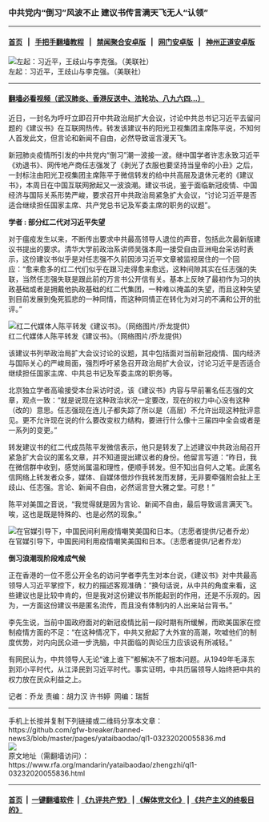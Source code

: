 ### 中共党内“倒习”风波不止  建议书传言满天飞无人“认领”
------------------------

#### [首页](https://github.com/gfw-breaker/banned-news3/blob/master/README.md) &nbsp;&nbsp;|&nbsp;&nbsp; [手把手翻墙教程](https://github.com/gfw-breaker/guides/wiki) &nbsp;&nbsp;|&nbsp;&nbsp; [禁闻聚合安卓版](https://github.com/gfw-breaker/bn-android) &nbsp;&nbsp;|&nbsp;&nbsp; [网门安卓版](https://github.com/oGate2/oGate) &nbsp;&nbsp;|&nbsp;&nbsp; [神州正道安卓版](https://github.com/SzzdOgate/update) 



<div id="headerimg">
 <img alt="左起：习近平，王歧山与李克强。（美联社）" src="https://www.rfa.org/mandarin/yataibaodao/zhengzhi/ql1-03232020055836.html/AP-172900126566.jpg/@@images/e5facfe2-980a-4e31-a0fe-63a63c6f50e9.jpeg" title="左起：习近平，王歧山与李克强。（美联社）"/>
 <div id="headerimgcontents">
  <div id="headerimgcaption">
   <span>
    左起：习近平，王歧山与李克强。（美联社）
   </span>
   <!-- zoomattribute -->
  </div>
  <!-- headerimgcaption -->
 </div>
 <!-- headerimagecontents -->
</div>

<hr/>


#### [翻墙必看视频（武汉肺炎、香港反送中、法轮功、八九六四...）](https://github.com/gfw-breaker/banned-news3/blob/master/pages/link3.md)

<div id="storytext">
 <div>
  <div class="slot_header">
  </div>
 </div>
 <p>
  近日，一封名为呼吁立即召开中共政治局扩大会议，讨论中共总书记习近平去留问题的《建议书》在互联网热传。转发该建议书的阳光卫视集团主席陈平说，不知何人首发此文，但言论和新闻不自由，必然导致谣言漫天飞。
 </p>
 <p>
  新冠肺炎疫情所引发的中共党内“倒习”潮一波接一波。继中国学者许志永致习近平《劝退书》、网传地产商任志强发了《剥光了衣服也要坚持当皇帝的小丑》之后，一封标注由阳光卫视集团主席陈平于微信转发的给中共高层及退休元老的《建议书》，本周日在中国互联网掀起又一波浪潮。建议书说，鉴于面临新冠疫情、中国经济与国际关系形势严峻，要求召开中共政治局紧急扩大会议，“讨论习近平是否适合继续担任国家主席、共产党总书记及军委主席的职务的议题”。
 </p>
 <p>
 </p>
 <p>
  <b>
  </b>
 </p>
 <p>
  <b>
  </b>
 </p>
 <p>
 </p>
 <p>
  <b>
   学者
  </b>
  <b>
   :
  </b>
  <b>
   部分红二代对习近平失望
  </b>
 </p>
 <p>
  对于瘟疫发生以来，不断传出要求中共最高领导人退位的声音，包括此次最新版建议书提出的要求。清华大学前政治系讲师吴强本周一接受自由亚洲电台采访时表示，这份建议书似乎是对任志强不久前因涉习近平文章被监视居住的一个回应：“愈来愈多的红二代们似乎在跟习走得愈来愈远，这种间隙其实在任志强的失联，当然任志强失联是跟此前的万言书公开信有关。基本上反映了最初作为习的执政基础或者是拥戴他执政基础的红二代集团，一种难以掩盖的失望，而且这种失望到目前发展到兔死狐悲的一种同情，而这种同情正在转化为对习的不满和公开的批评。”
 </p>
 <p>
 </p>
 <p>
  <div class="image-inline captioned" style="width:1500px;">
   <div style="width:1500px;">
    <img alt="红二代媒体人陈平转发《建议书》。（网络图片/乔龙提供）" src="https://www.rfa.org/mandarin/yataibaodao/zhengzhi/ql1-03232020055836.html/112.jpg" title="红二代媒体人陈平转发《建议书》。（网络图片/乔龙提供）"/>
   </div>
   <div class="image-caption">
    <span style="width:1500px;">
     红二代媒体人陈平转发《建议书》。（网络图片/乔龙提供）
    </span>
    <span class="copyright">
    </span>
   </div>
  </div>
 </p>
 <p>
  该建议书列举政治局扩大会议讨论的议题，其中包括面对当前新冠疫情、国内经济与国际关心的严峻局面，强烈呼吁紧急召开政治局扩大会议，讨论习近平是否适合继续担任国家主席、中共总书记及军委主席的职务等。
 </p>
 <p>
  北京独立学者高瑜接受本台采访时说，该《建议书》内容与早前署名任志强的文章，观点一致：“就是说现在这种政治状况一定要改，现在的权力中心没有这种（改的）意思。任志强现在连儿子都失踪了所以是（高层）不允许出现这种批评意见。更不允许现在说的什么要改变权力结构，要进行什么像十三届四中全会或者是一系列的变更。”
 </p>
 <p>
  转发建议书的红二代成员陈平发微信表示，他只是转发了上述建议中共政治局召开紧急扩大会议的匿名文章，并不知道提出建议者的身份。他留言写道：“昨日，我在微信群中收到，感觉尚属温和理性，便顺手转发。但不知出自何人之笔。此匿名信网络上转发者众多，媒体、自媒体借炒作我转发而发酵，无非要牵强附会扯上王歧山、任志强。言论、新闻不自由，必然谣言登大雅之堂。可悲！”
 </p>
 <p>
  陈平对美国之音说，“我觉得就是因为言论、新闻不自由，最后导致谣言满天飞。唉，这也是既是特殊的、也是必然的现象。”
 </p>
 <p>
 </p>
 <p>
  <div class="image-inline captioned" style="width:1440px;">
   <div style="width:1440px;">
    <img alt="在官媒引导下，中国民间利用疫情嘲笑美国和日本。（志愿者提供/记者乔龙） " src="https://www.rfa.org/mandarin/yataibaodao/zhengzhi/ql1-03232020055836.html/m0323-ql1p2.jpg" title="在官媒引导下，中国民间利用疫情嘲笑美国和日本。（志愿者提供/记者乔龙） "/>
   </div>
   <div class="image-caption">
    <span style="width:1440px;">
     在官媒引导下，中国民间利用疫情嘲笑美国和日本。（志愿者提供/记者乔龙）
    </span>
    <span class="copyright">
    </span>
   </div>
  </div>
 </p>
 <p>
  <b>
   倒习浪潮现阶段难成气候
  </b>
 </p>
 <p>
  正在香港的一位不愿公开全名的访问学者李先生对本台说，《建议书》对中共最高领导人习近平掌控下，权力的描述客观准确：“换句话说，从中共的角度来看，这些建议也是比较中肯的，但是我对这份建议书所能起到的作用，还是不乐观的。因为，一方面这份建议书是匿名流传，而且没有体制内的人出来站台背书。”
 </p>
 <p>
  李先生说，当前中国政府面对的新冠疫情比前一段时期有所缓解，而欧美国家在控制疫情方面的不足：“在这种情况下，中共又掀起了大外宣的高潮，吹嘘他们的制度优势，对内向民众进一步洗脑，中共面临的舆论压力应该说有所减轻。”
 </p>
 <p>
  有网民认为，中共领导人无论“谁上谁下”都解决不了根本问题。从1949年毛泽东到邓小平时代，从江泽民到习近平时代。事实证明，中共历届领导人始终把中共的权力放在民众利益之上。
 </p>
 <p>
 </p>
 <p>
  记者：乔龙 责编：胡力汉 许书婷  网编：瑞哲
 </p>
</div>

<hr/>
手机上长按并复制下列链接或二维码分享本文章：<br/>
https://github.com/gfw-breaker/banned-news3/blob/master/pages/yataibaodao/ql1-03232020055836.md <br/>
<a href='https://github.com/gfw-breaker/banned-news3/blob/master/pages/yataibaodao/ql1-03232020055836.md'><img src='https://github.com/gfw-breaker/banned-news3/blob/master/pages/yataibaodao/ql1-03232020055836.md.png'/></a> <br/>
原文地址（需翻墙访问）：https://www.rfa.org/mandarin/yataibaodao/zhengzhi/ql1-03232020055836.html


------------------------
#### [首页](https://github.com/gfw-breaker/banned-news3/blob/master/README.md) &nbsp;|&nbsp; [一键翻墙软件](https://github.com/gfw-breaker/nogfw/blob/master/README.md) &nbsp;| [《九评共产党》](https://github.com/gfw-breaker/9ping.md/blob/master/README.md#九评之一评共产党是什么) | [《解体党文化》](https://github.com/gfw-breaker/jtdwh.md/blob/master/README.md) | [《共产主义的终极目的》](https://github.com/gfw-breaker/gczydzjmd.md/blob/master/README.md)


<img src='http://gfw-breaker.win/banned-news3/pages/yataibaodao/ql1-03232020055836.md' width='0px' height='0px'/>
